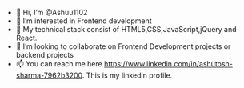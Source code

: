 - 👋 Hi, I’m @Ashuu1102
- 👀 I’m interested in Frontend development
- 🌱 My technical stack consist of HTML5,CSS,JavaScript,jQuery and React.
- 💞️ I’m looking to collaborate on Frontend Development projects or backend projects
- 📫 You can reach me here https://www.linkedin.com/in/ashutosh-sharma-7962b3200. This is my linkedin profile.


<!---
Ashuu1102/Ashuu1102 is a ✨ special ✨ repository because its `README.md` (this file) appears on your GitHub profile.
You can click the Preview link to take a look at your changes.
--->
